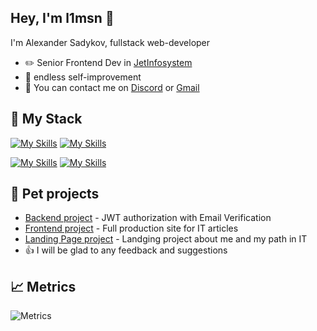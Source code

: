 
## Hey, I'm l1msn :wave:

I'm Alexander Sadykov, fullstack web-developer

-   :pencil2: Senior Frontend Dev in [JetInfosystem](https://jetinfosystems.com/?from=ru)
-   :seedling: endless self-improvement
-   :thought_balloon: You can contact me on [Discord](discordapp.com/users/282595265389789195) or [Gmail](italexanders@gmail.com)

:scroll: My Stack
---

[![My Skills](https://skillicons.dev/icons?i=ts,nodejs,express&perline=4)](https://skillicons.dev) [![My Skills](https://skillicons.dev/icons?i=sequelize,postman,docker,webpack&perline=4)](https://skillicons.dev)

[![My Skills](https://skillicons.dev/icons?i=js,react,redux&perline=4)](https://skillicons.dev) [![My Skills](https://skillicons.dev/icons?i=mongodb,jest,git,graphql&perline=4)](https://skillicons.dev)

:frog: Pet projects
---

-   [Backend project](https://github.com/l1msn/auth-ts) - JWT authorization with Email Verification
-   [Frontend project](https://github.com/l1msn/social) - Full production site for IT articles
-   [Landing Page project](https://github.com/l1msn/aboutMe) - Landging project about me and my path in IT
-   :+1: I will be glad to any feedback and suggestions


:chart_with_upwards_trend: Metrics
---
![Metrics](https://metrics.lecoq.io/l1msn?template=classic&followup=1&activity=1&base=header%2C%20activity%2C%20community%2C%20repositories%2C%20metadata&base.indepth=false&base.hireable=false&base.skip=false&followup=false&followup.sections=repositories&followup.indepth=false&followup.archived=true&activity=false&activity.limit=5&activity.load=300&activity.days=14&activity.visibility=all&activity.timestamps=false&activity.filter=all&config.timezone=Europe%2FMoscow)
